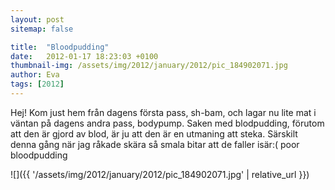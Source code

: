 ```yaml
---
layout: post
sitemap: false

title:  "Bloodpudding"
date:   2012-01-17 18:23:03 +0100
thumbnail-img: /assets/img/2012/january/2012/pic_184902071.jpg
author: Eva
tags: [2012]
---
```


Hej! Kom just hem från dagens första pass, sh-bam, och lagar nu lite mat i väntan på dagens andra pass, bodypump. Saken med blodpudding, förutom att den är gjord av blod, är ju att den är en utmaning att steka. Särskilt denna gång när jag råkade skära så smala bitar att de faller isär:( poor bloodpudding

![]({{ '/assets/img/2012/january/2012/pic_184902071.jpg'  | relative_url }})

